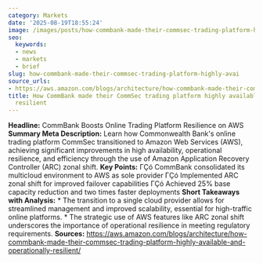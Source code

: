 ```yaml
---
category: Markets
date: '2025-08-19T18:55:24'
image: /images/posts/how-commbank-made-their-commsec-trading-platform-highly-avai.png
seo:
  keywords:
  - news
  - markets
  - brief
slug: how-commbank-made-their-commsec-trading-platform-highly-avai
source_urls:
- https://aws.amazon.com/blogs/architecture/how-commbank-made-their-commsec-trading-platform-highly-available-and-operationally-resilient/
title: How CommBank made their CommSec trading platform highly available and operationally
  resilient
---
```


**Headline:**  CommBank Boosts Online Trading Platform Resilience on AWS  **Summary Meta Description:** Learn how Commonwealth Bank's online trading platform CommSec transitioned to Amazon Web Services (AWS), achieving significant improvements in high availability, operational resilience, and efficiency through the use of Amazon Application Recovery Controller (ARC) zonal shift.  **Key Points:**  ΓÇó CommBank consolidated its multicloud environment to AWS as sole provider ΓÇó Implemented ARC zonal shift for improved failover capabilities ΓÇó Achieved 25% base capacity reduction and two times faster deployments  **Short Takeaways with Analysis:**  * The transition to a single cloud provider allows for streamlined management and improved scalability, essential for high-traffic online platforms. * The strategic use of AWS features like ARC zonal shift underscores the importance of operational resilience in meeting regulatory requirements.  **Sources:**  https://aws.amazon.com/blogs/architecture/how-commbank-made-their-commsec-trading-platform-highly-available-and-operationally-resilient/